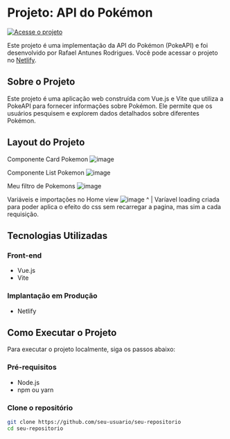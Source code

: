 # Projeto: API do Pokémon

[![Acesse o projeto](https://eloquent-druid-5d04ed.netlify.app/)](https://eloquent-druid-5d04ed.netlify.app/)

Este projeto é uma implementação da API do Pokémon (PokeAPI) e foi desenvolvido por Rafael Antunes Rodrigues. Você pode acessar o projeto no [Netlify](https://eloquent-druid-5d04ed.netlify.app/).

## Sobre o Projeto

Este projeto é uma aplicação web construída com Vue.js e Vite que utiliza a PokeAPI para fornecer informações sobre Pokémon. Ele permite que os usuários pesquisem e explorem dados detalhados sobre diferentes Pokémon.

## Layout do Projeto

Componente Card Pokemon
![image](https://github.com/RafaelAntunesRodrigues/PokeApi/assets/143464382/0878c812-9952-4a8b-a12e-82426c194f03)

Componente List Pokemon
![image](https://github.com/RafaelAntunesRodrigues/PokeApi/assets/143464382/4821536a-2799-426b-b5b2-dc8812f3986c)

Meu filtro de Pokemons
![image](https://github.com/RafaelAntunesRodrigues/PokeApi/assets/143464382/22388930-5d0d-441f-8643-03118f8e13c8)

Variáveis e importações no Home view
![image](https://github.com/RafaelAntunesRodrigues/PokeApi/assets/143464382/0a69a291-4dfd-4f36-ba68-665f3b1f8bc0)
^
|
Varíavel loading criada para poder aplica o efeito do css sem recarregar a pagina, mas sim a cada requisição.

## Tecnologias Utilizadas

### Front-end
- Vue.js
- Vite

### Implantação em Produção
- Netlify

## Como Executar o Projeto

Para executar o projeto localmente, siga os passos abaixo:

### Pré-requisitos
- Node.js
- npm ou yarn

### Clone o repositório
```bash
git clone https://github.com/seu-usuario/seu-repositorio
cd seu-repositorio
